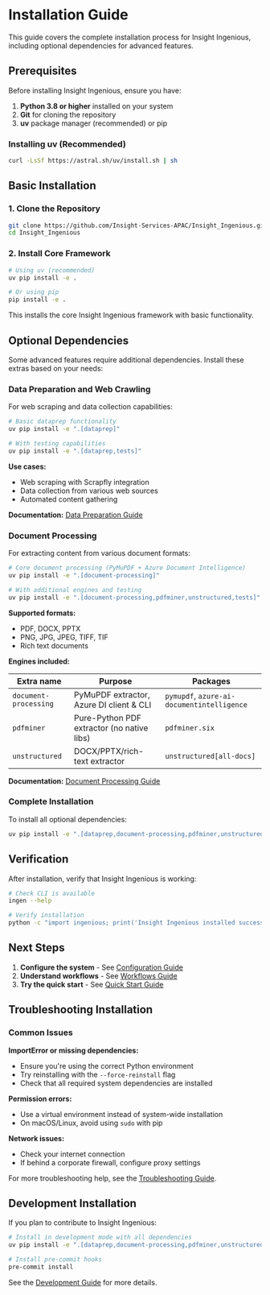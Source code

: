# Installation Guide

This guide covers the complete installation process for Insight Ingenious, including optional dependencies for advanced features.

## Prerequisites

Before installing Insight Ingenious, ensure you have:

1. **Python 3.8 or higher** installed on your system
2. **Git** for cloning the repository
3. **uv** package manager (recommended) or pip

### Installing uv (Recommended)

```bash
curl -LsSf https://astral.sh/uv/install.sh | sh
```

## Basic Installation

### 1. Clone the Repository

```bash
git clone https://github.com/Insight-Services-APAC/Insight_Ingenious.git
cd Insight_Ingenious
```

### 2. Install Core Framework

```bash
# Using uv (recommended)
uv pip install -e .

# Or using pip
pip install -e .
```

This installs the core Insight Ingenious framework with basic functionality.

## Optional Dependencies

Some advanced features require additional dependencies. Install these extras based on your needs:

### Data Preparation and Web Crawling

For web scraping and data collection capabilities:

```bash
# Basic dataprep functionality
uv pip install -e ".[dataprep]"

# With testing capabilities
uv pip install -e ".[dataprep,tests]"
```

**Use cases:**
- Web scraping with Scrapfly integration
- Data collection from various web sources
- Automated content gathering

**Documentation:** [Data Preparation Guide](../guides/data-preparation/)

### Document Processing

For extracting content from various document formats:

```bash
# Core document processing (PyMuPDF + Azure Document Intelligence)
uv pip install -e ".[document-processing]"

# With additional engines and testing
uv pip install -e ".[document-processing,pdfminer,unstructured,tests]"
```

**Supported formats:**
- PDF, DOCX, PPTX
- PNG, JPG, JPEG, TIFF, TIF
- Rich text documents

**Engines included:**

| Extra name            | Purpose                                       | Packages                                   |
| --------------------- | --------------------------------------------- | ------------------------------------------ |
| `document-processing` | PyMuPDF extractor, Azure DI client & CLI     | `pymupdf`, `azure-ai-documentintelligence` |
| `pdfminer`            | Pure-Python PDF extractor (no native libs)   | `pdfminer.six`                             |
| `unstructured`        | DOCX/PPTX/rich-text extractor                | `unstructured[all-docs]`                   |

**Documentation:** [Document Processing Guide](../guides/document-processing/)

### Complete Installation

To install all optional dependencies:

```bash
uv pip install -e ".[dataprep,document-processing,pdfminer,unstructured,tests]"
```

## Verification

After installation, verify that Insight Ingenious is working:

```bash
# Check CLI is available
ingen --help

# Verify installation
python -c "import ingenious; print('Insight Ingenious installed successfully')"
```

## Next Steps

1. **Configure the system** - See [Configuration Guide](../configuration/README.md)
2. **Understand workflows** - See [Workflows Guide](../workflows/README.md)
3. **Try the quick start** - See [Quick Start Guide](./README.md)

## Troubleshooting Installation

### Common Issues

**ImportError or missing dependencies:**
- Ensure you're using the correct Python environment
- Try reinstalling with the `--force-reinstall` flag
- Check that all required system dependencies are installed

**Permission errors:**
- Use a virtual environment instead of system-wide installation
- On macOS/Linux, avoid using `sudo` with pip

**Network issues:**
- Check your internet connection
- If behind a corporate firewall, configure proxy settings

For more troubleshooting help, see the [Troubleshooting Guide](./troubleshooting.md).

## Development Installation

If you plan to contribute to Insight Ingenious:

```bash
# Install in development mode with all dependencies
uv pip install -e ".[dataprep,document-processing,pdfminer,unstructured,tests,dev]"

# Install pre-commit hooks
pre-commit install
```

See the [Development Guide](../development/README.md) for more details.

